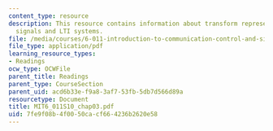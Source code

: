 ```yaml
---
content_type: resource
description: This resource contains information about transform representation of
  signals and LTI systems.
file: /media/courses/6-011-introduction-to-communication-control-and-signal-processing-spring-2010/7fe9f08b4f0050cacf664236b2620e58_MIT6_011S10_chap03.pdf
file_type: application/pdf
learning_resource_types:
- Readings
ocw_type: OCWFile
parent_title: Readings
parent_type: CourseSection
parent_uid: acd6b33e-f9a8-3af7-53fb-5db7d566d89a
resourcetype: Document
title: MIT6_011S10_chap03.pdf
uid: 7fe9f08b-4f00-50ca-cf66-4236b2620e58
---
```

